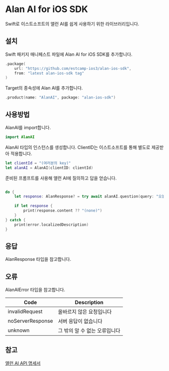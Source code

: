# Alan AI for iOS SDK
Swift로 이스트소프트의 앨런 AI를 쉽게 사용하기 위한 라이브러리입니다.

## 설치

Swift 패키지 매니페스트 파일에 Alan AI for iOS SDK를 추가합니다.

```swift
.package(
    url: "https://github.com/estcamp-ios3/alan-ios-sdk",
    from: "latest alan-ios-sdk tag"
)
``` 

Target의 종속성에 Alan AI를 추가합니다.
```swift
.product(name: "AlanAI", package: "alan-ios-sdk")
```

## 사용방법

AlanAI를 import합니다.
```swift
import AlanAI
```

AlanAI 타입의 인스턴스를 생성합니다. ClientID는 이스트소프트를 통해 별도로 제공받아 적용합니다.
```swift
let clientId = "(여러분의 key)"
let alanAI = AlanAI(clientID: clientId)

```

준비된 프롬프트를 사용해 앨런 AI에 질의하고 답을 얻습니다.
```swift

do {
    let response: AlanResponse? = try await alanAI.question(query: "오늘 서울 날씨 어때?")
    
    if let response {
        print(response.content ?? "(none)")
    }
} catch {
    print(error.localizedDescription)
}
```

## 응답
AlanResponse 타입을 참고합니다.

## 오류
AlanAIError 타입을 참고합니다.

|Code|Description|
|--|--|
|invalidRequest|올바르지 않은 요청입니다|
|noServerResponse|서버 응답이 없습니다|
|unknown|그 밖의 알 수 없는 오류입니다|

## 참고
[앨런 AI API 명세서](https://www.notion.so/oreumi/AI-API-25aebaa8982b8047906dee625ca7816c)

